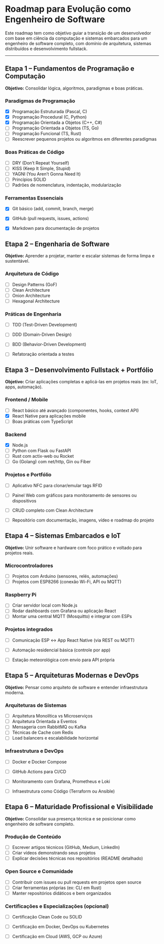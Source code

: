 # Roadmap para Evolução como Engenheiro de Software

Este roadmap tem como objetivo guiar a transição de um desenvolvedor com base em ciência da computação e sistemas embarcados para um engenheiro de software completo, com domínio de arquitetura, sistemas distribuídos e desenvolvimento fullstack.

---

## Etapa 1 – Fundamentos de Programação e Computação
**Objetivo:** Consolidar lógica, algoritmos, paradigmas e boas práticas.

### Paradigmas de Programação
- [x] Programação Estruturada (Pascal, C)
- [x] Programação Procedural (C, Python)
- [x] Programação Orientada a Objetos (C++, C#)
- [ ] Programação Orientada a Objetos (TS, Go)
- [ ] Programação Funcional (TS, Rust)
- [ ] Reescrever pequenos projetos ou algoritmos em diferentes paradigmas

### Boas Práticas de Código
- [ ] DRY (Don’t Repeat Yourself)
- [ ] KISS (Keep It Simple, Stupid)
- [ ] YAGNI (You Aren’t Gonna Need It)
- [ ] Princípios SOLID
- [ ] Padrões de nomenclatura, indentação, modularização

### Ferramentas Essenciais
- [x] Git básico (add, commit, branch, merge)
- [x] GitHub (pull requests, issues, actions)
- [x] Markdown para documentação de projetos


## Etapa 2 – Engenharia de Software
**Objetivo:** Aprender a projetar, manter e escalar sistemas de forma limpa e sustentável.

### Arquitetura de Código
- [ ] Design Patterns (GoF)
- [ ] Clean Architecture
- [ ] Onion Architecture
- [ ] Hexagonal Architecture

### Práticas de Engenharia
- [ ] TDD (Test-Driven Development)
- [ ] DDD (Domain-Driven Design)
- [ ] BDD (Behavior-Driven Development)
- [ ] Refatoração orientada a testes


## Etapa 3 – Desenvolvimento Fullstack + Portfólio
**Objetivo:** Criar aplicações completas e aplicá-las em projetos reais (ex: IoT, apps, automação).

### Frontend / Mobile
- [ ] React básico até avançado (componentes, hooks, context API)
- [x] React Native para aplicações mobile
- [ ] Boas práticas com TypeScript

### Backend
- [x] Node.js
- [ ] Python com Flask ou FastAPI
- [ ] Rust com actix-web ou Rocket
- [ ] Go (Golang) com net/http, Gin ou Fiber

### Projetos e Portfólio
- [ ] Aplicativo NFC para clonar/emular tags RFID
- [ ] Painel Web com gráficos para monitoramento de sensores ou dispositivos
- [ ] CRUD completo com Clean Architecture
- [ ] Repositório com documentação, imagens, vídeo e roadmap do projeto


## Etapa 4 – Sistemas Embarcados e IoT
**Objetivo:** Unir software e hardware com foco prático e voltado para projetos reais.

### Microcontroladores
- [ ] Projetos com Arduino (sensores, relés, automações)
- [ ] Projetos com ESP8266 (conexão Wi-Fi, API ou MQTT)

### Raspberry Pi
- [ ] Criar servidor local com Node.js
- [ ] Rodar dashboards com Grafana ou aplicação React
- [ ] Montar uma central MQTT (Mosquitto) e integrar com ESPs

### Projetos integrados
- [ ] Comunicação ESP ↔ App React Native (via REST ou MQTT)
- [ ] Automação residencial básica (controle por app)
- [ ] Estação meteorológica com envio para API própria


## Etapa 5 – Arquiteturas Modernas e DevOps
**Objetivo:** Pensar como arquiteto de software e entender infraestrutura moderna.

### Arquiteturas de Sistemas
- [ ] Arquitetura Monolítica vs Microserviços
- [ ] Arquitetura Orientada a Eventos
- [ ] Mensageria com RabbitMQ ou Kafka
- [ ] Técnicas de Cache com Redis
- [ ] Load balancers e escalabilidade horizontal

### Infraestrutura e DevOps
- [ ] Docker e Docker Compose
- [ ] GitHub Actions para CI/CD
- [ ] Monitoramento com Grafana, Prometheus e Loki
- [ ] Infraestrutura como Código (Terraform ou Ansible)


## Etapa 6 – Maturidade Profissional e Visibilidade
**Objetivo:** Consolidar sua presença técnica e se posicionar como engenheiro de software completo.

### Produção de Conteúdo
- [ ] Escrever artigos técnicos (GitHub, Medium, LinkedIn)
- [ ] Criar vídeos demonstrando seus projetos
- [ ] Explicar decisões técnicas nos repositórios (README detalhado)

### Open Source e Comunidade
- [ ] Contribuir com issues ou pull requests em projetos open source
- [ ] Criar ferramentas próprias (ex: CLI em Rust)
- [ ] Manter repositórios didáticos e bem organizados

### Certificações e Especializações (opcional)
- [ ] Certificação Clean Code ou SOLID
- [ ] Certificação em Docker, DevOps ou Kubernetes
- [ ] Certificação em Cloud (AWS, GCP ou Azure)

